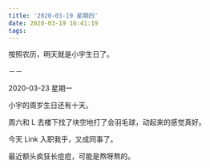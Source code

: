 ```yaml
---
title: '2020-03-19 星期四'
date: 2020-03-19 16:41:19
tags:
---
```


按照农历，明天就是小宇生日了。

－－

2020-03-23 星期一

小宇的周岁生日还有十天。

周六和 L 去楼下找了块空地打了会羽毛球，动起来的感觉真好。

今天 Link 入职我乎，又成同事了。

最近额头疯狂长痘痘，可能是熬呀熬的。


